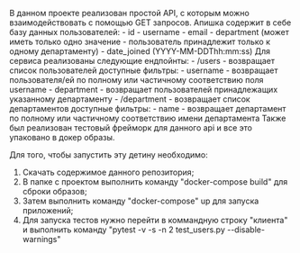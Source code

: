 В данном проекте реализован простой API, с которым можно взаимодействовать с помощью GET запросов.
Апишка содержит в себе базу данных пользователей:
      - id
        - username
        - email 
        - department (может иметь только одно значение - пользователь принадлежит только к одному департаменту)
        - date_joined (YYYY-MM-DDThh:mm:ss)
    Для сервиса реализованы следующие ендпойнты:
        - /users - возвращает список пользователей
        доступные фильтры:
            - username - возвращает пользователя/ей по полному или частичному соответствию поля username
            - department - возвращает пользователей принадлежащих указанному департаменту 
        - /department - возвращает список департаментов
        доступные фильтры:
            - name - возвращает департамент по полному или частичному соответствию имени департамента
Также был реализован тестовый фрейморк для данного api и все это упаковано в докер образы.

Для того, чтобы запустить эту детину необходимо:
1. Скачать содержимое данного репозитория;
2. В папке с проектом выполнить команду "docker-compose build" для сброки образов;
3. Затем выполнить команду "docker-compose" up для запуска приложений;
4. Для запуска тестов нужно перейти в коммандную строку "клиента" и выполнить команду "pytest -v -s -n 2 test_users.py --disable-warnings"


